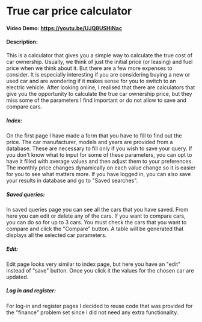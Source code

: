 # True car price calculator
#### Video Demo:  https://youtu.be/UJQ8USHiNac
#### Description:
  This is a calculator that gives you a simple way to calculate the true cost of car ownership. Usually, we think of just the initial price (or leasing) and fuel price when we think about it. But there are a few more expenses to consider. It is especially interesting if you are considering buying a new or used car and are wondering if it makes sense for you to switch to an electric vehicle. After looking online, I realised that there are calculators that give you the opportunity to calculate the true car ownership price, but they miss some of the parameters I find important or do not allow to save and compare cars.
##### Index:
  On the first page I have made a form that you have to fill to find out the price. The car manufacturer, models and years are provided from a database. These are necessary to fill only if you wish to save your query. If you don't know what to input for some of these parameters, you can opt to have it filled with average values and then adjust them to your preferences. The monthly price changes dynamically on each value change so it is easier for you to see what matters more. If you have logged in, you can also save your results in database and go to "Saved searches".
##### Saved queries:
  In saved queries page you can see all the cars that you have saved. From here you can edit or delete any of the cars. If you want to compare cars, you can do so for up to 3 cars. You must check the cars that you want to compare and click the "Compare" button. A table will be generated that displays all the selected car parameters.
##### Edit:
  Edit page looks very similar to index page, but here you have an "edit" instead of "save" button. Once you click it the values for the chosen car are updated.
##### Log in and register:
  For log-in and register pages I decided to reuse code that was provided for the "finance" problem set since I did not need any extra functionality.
